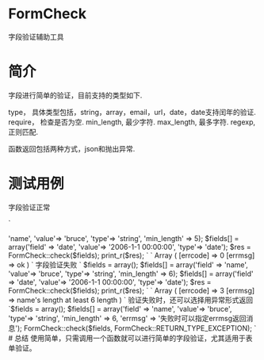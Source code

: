 FormCheck
======

字段验证辅助工具

# 简介

字段进行简单的验证，目前支持的类型如下.

type， 具体类型包括，string，array，email，url，date，date支持闰年的验证.
require， 检查是否为空.
min_length, 最少字符.
max_length, 最多字符.
regexp, 正则匹配.

函数返回包括两种方式，json和抛出异常.

# 测试用例

字段验证正常

`
<?php
$fields = array();
$fields[] = array('field' => 'name', 'value'=> 'bruce', 'type'=> 'string', 'min_length' => 5);
$fields[] = array('field' => 'date', 'value'=> '2006-1-1 00:00:00', 'type'=> 'date');
$res = FormCheck::check($fields);
print_r($res);
`
`
Array
(
    [errcode] => 0
    [errmsg] => ok
)
`
字段验证失败

`
$fields = array();
$fields[] = array('field' => 'name', 'value'=> 'bruce', 'type'=> 'string', 'min_length' => 6);
$fields[] = array('field' => 'date', 'value'=> '2006-1-1 00:00:00', 'type'=> 'date');
$res = FormCheck::check($fields);
print_r($res);
`

`
Array
(
    [errcode] => 3
    [errmsg] => name's length at least 6 length
)
`

验证失败时，还可以选择用异常形式返回

`$fields = array();
$fields[] = array('field' => 'name', 'value'=> 'bruce', 'type'=> 'string', 'min_length' => 6, 'errmsg' => '失败时可以指定errmsg返回消息');
FormCheck::check($fields, FormCheck::RETURN_TYPE_EXCEPTION);
`
# 总结

使用简单，只需调用一个函数就可以进行简单的字段验证，尤其适用于表单验证。
